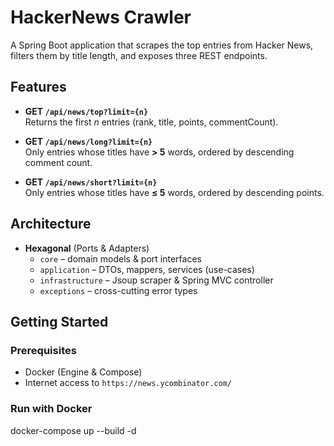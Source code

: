 # HackerNews Crawler

A Spring Boot application that scrapes the top entries from Hacker News, filters them by title length, and exposes three REST endpoints.

## Features

- **GET `/api/news/top?limit={n}`**  
  Returns the first _n_ entries (rank, title, points, commentCount).

- **GET `/api/news/long?limit={n}`**  
  Only entries whose titles have **> 5** words, ordered by descending comment count.

- **GET `/api/news/short?limit={n}`**  
  Only entries whose titles have **≤ 5** words, ordered by descending points.

## Architecture

- **Hexagonal** (Ports & Adapters)
    - `core` – domain models & port interfaces
    - `application` – DTOs, mappers, services (use-cases)
    - `infrastructure` – Jsoup scraper & Spring MVC controller
    - `exceptions` – cross-cutting error types

## Getting Started

### Prerequisites

- Docker (Engine & Compose)
- Internet access to `https://news.ycombinator.com/`

### Run with Docker
docker-compose up --build -d


